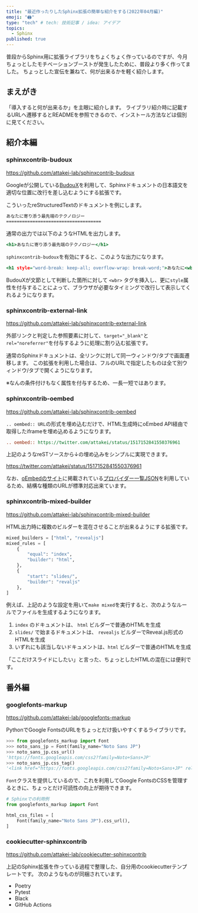 ```yaml
---
title: "最近作ったりしたSphinx拡張の簡単な紹介をする(2022年04月編)"
emoji: "🖨"
type: "tech" # tech: 技術記事 / idea: アイデア
topics:
  - Sphinx
published: true
---
```


普段からSphinx用に拡張ライブラリをちょくちょく作っているのですが、今月ちょっとしたモチベーションブーストが発生したために、普段より多く作ってました。
ちょっとした宣伝を兼ねて、何が出来るかを軽く紹介します。

## まえがき

「導入すると何が出来るか」を主眼に紹介します。
ライブラリ紹介時に記載するURLへ遷移するとREADMEを参照できるので、インストール方法などは個別に見てください。

## 紹介本編

### sphinxcontrib-budoux

https://github.com/attakei-lab/sphinxcontrib-budoux

Googleが公開している[BudouX](https://github.com/google/budoux)を利用して、Sphinxドキュメントの日本語文を適切な位置に改行を差し込むようにする拡張です。

こういったreStructuredTextのドキュメントを例にします。

```rest:index.rst
あなたに寄り添う最先端のテクノロジー
====================================
```

通常の出力では以下のようなHTMLを出力します。

```html:before.html
<h1>あなたに寄り添う最先端のテクノロジー</h1>
```

`sphinxcontrib-budoux`を有効にすると、このような出力になります。

```html:after.html
<h1 style="word-break: keep-all; overflow-wrap: break-word;">あなたに<wbr/>寄り添う<wbr/>最先端の<wbr/>テクノロジー</h1>
```

BudouXが文節として判断した箇所に対して `<wbr>` タグを挿入し、更に`style`属性を付与することによって、ブラウザが必要なタイミングで改行して表示してくれるようになります。

### sphinxcontrib-external-link

https://github.com/attakei-lab/sphinxcontrib-external-link

外部リンクと判定した参照要素に対して、`target="_blank"`と`rel="noreferrer"`を付与するように処理に割り込む拡張です。

通常のSphinxドキュメントは、全リンクに対して同一ウィンドウ/タブで画面遷移します。
この拡張を利用した場合は、フルのURLで指定したものは全て別ウィンドウ/タブで開くようになります。

※なんの条件付けもなく属性を付与するため、一長一短ではあります。

### sphinxcontrib-oembed

https://github.com/attakei-lab/sphinxcontrib-oembed

`.. oembed:: URL`の形式を埋め込むだけで、HTML生成時にoEmbed API経由で取得したiframeを埋め込めるようになります。

```rest
.. oembed:: https://twitter.com/attakei/status/1517152841550376961
```

上記のようなreSTソースから↓の埋め込みをシンプルに実現できます。

https://twitter.com/attakei/status/1517152841550376961

なお、[oEmbedのサイト](https://oembed.com/)に掲載されている[プロバイダー一覧JSON](https://oembed.com/providers.json)を利用しているため、結構な種類のURLが標準対応出来ています。

### sphinxcontrib-mixed-builder

https://github.com/attakei-lab/sphinxcontrib-mixed-builder

HTML出力時に複数のビルダーを混在させることが出来るようにする拡張です。

```python:conf.py
mixed_builders = ["html", "revealjs"]
mixed_rules = [
    {
        "equal": "index",
        "builder": "html",
    },
    {
        "start": "slides/",
        "builder": "revaljs"
    },
]
```

例えば、上記のような設定を用いて`make mixed`を実行すると、次のようなルールでファイルを生成するようになります。

1. `index` のドキュメントは、 `html` ビルダーで普通のHTMLを生成
1. `slides/` で始まるドキュメントは、 `revealjs` ビルダーでReveal.js形式のHTMLを生成
1. いずれにも該当しないドキュメントは、`html` ビルダーで普通のHTMLを生成

「ここだけスライドにしたい」と言った、ちょっとしたHTMLの混在には便利です。

## 番外編

### googlefonts-markup

https://github.com/attakei-lab/googlefonts-markup

PythonでGoogle FontsのURLをちょっとだけ扱いやすくするライブラリです。

```python
>>> from googlefonts_markup import Font
>>> noto_sans_jp = Font(family_name="Noto Sans JP")
>>> noto_sans_jp.css_url()
'https://fonts.googleapis.com/css2?family=Noto+Sans+JP'
>>> noto_sans_jp.css_tag()
'<link href="https://fonts.googleapis.com/css2?family=Noto+Sans+JP" rel="stylesheet">'
```

`Font`クラスを提供しているので、これを利用してGoogle FontsのCSSを管理するときに、ちょっとだけ可読性の向上が期待できます。

```python:conf.py
# Sphinxでの利用例
from googlefonts_markup import Font

html_css_files = [
    Font(family_name="Noto Sans JP").css_url(),
]
```

### cookiecutter-sphinxcontrib

https://github.com/attakei-lab/cookiecutter-sphinxcontrib

上記のSphinx拡張を作っている過程で整理した、自分用のcookiecutterテンプレートです。
次のようなものが同梱されています。

- Poetry
- Pytest
- Black
- GitHub Actions
